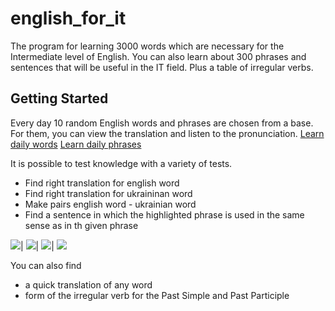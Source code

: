 # english_for_it

The program for learning 3000 words which are necessary for the Intermediate level of English. 
You can also learn about 300 phrases and sentences that will be useful in the IT field. Plus a table of irregular verbs.

## Getting Started

Every day 10 random English words  and phrases are chosen from a base. 
For them, you can view the translation and listen to the pronunciation. 
[Learn daily words](https://github.com/dariagorlova/english_for_it/tree/master/doc/word1.png)
[Learn daily phrases](https://github.com/dariagorlova/english_for_it/tree/master/doc/phrase1.gif)

It is possible to test knowledge with a variety of tests.

 - Find right translation for english word
 - Find right translation for ukraininan word
 - Make pairs english word - ukrainian word 
 - Find a sentence in which the highlighted phrase is used in the same sense as in th given phrase

![](https://github.com/dariagorlova/english_for_it/tree/master/doc/word2.png)|
![](https://github.com/dariagorlova/english_for_it/tree/master/doc/word3.png)|
![](https://github.com/dariagorlova/english_for_it/tree/master/doc/word4.png)|
![](https://github.com/dariagorlova/english_for_it/tree/master/doc/phrase2.png)

You can also find
* a quick translation of any word
* form of the irregular verb for the Past Simple and Past Participle

